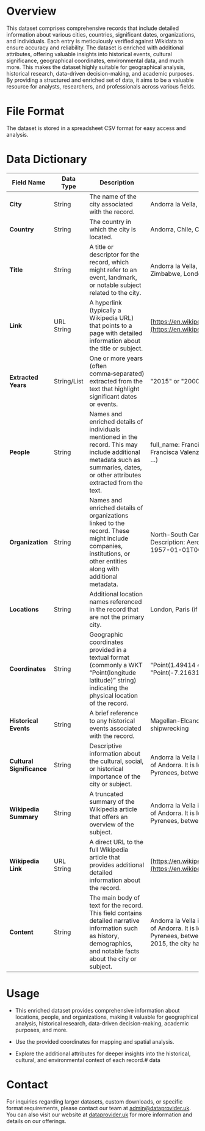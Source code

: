 # Overview
This dataset comprises comprehensive records that include detailed information about various cities, countries, significant dates, organizations, and individuals. Each entry is meticulously verified against Wikidata to ensure accuracy and reliability. The dataset is enriched with additional attributes, offering valuable insights into historical events, cultural significance, geographical coordinates, environmental data, and much more. This makes the dataset highly suitable for geographical analysis, historical research, data-driven decision-making, and academic purposes. By providing a structured and enriched set of data, it aims to be a valuable resource for analysts, researchers, and professionals across various fields.

# File Format
The dataset is stored in a spreadsheet CSV format for easy access and analysis.
# Data Dictionary

| **Field Name**            | **Data Type** | **Description**                                                                                                                                                                  | **Example**                                                                                                                                                                                                                     |
|---------------------------|---------------|----------------------------------------------------------------------------------------------------------------------------------------------------------------------------------|---------------------------------------------------------------------------------------------------------------------------------------------------------------------------------------------------------------------------------|
| **City**                  | String        | The name of the city associated with the record.                                                                                                                               | Andorra la Vella, Santiago, Beijing, Havana                                                                                                                                                                                     |
| **Country**               | String        | The country in which the city is located.                                                                                                                                       | Andorra, Chile, China, Cuba                                                                                                                                                                                                       |
| **Title**                 | String        | A title or descriptor for the record, which might refer to an event, landmark, or notable subject related to the city.                                                            | Andorra la Vella, Tajo Abierto, Embassy of Zimbabwe, London, Renminbi                                                                                                                                                             |
| **Link**                  | URL String    | A hyperlink (typically a Wikipedia URL) that points to a page with detailed information about the title or subject.                                                               | [https://en.wikipedia.org/wiki/Andorra_la_Vella](https://en.wikipedia.org/wiki/Andorra_la_Vella)                                                                                                                                  |
| **Extracted Years**       | String/List   | One or more years (often comma‑separated) extracted from the text that highlight significant dates or events.                                                                    | "2015" or "2000, 2012"                                                                                                                                                                                                            |
| **People**                | String        | Names and enriched details of individuals mentioned in the record. This may include additional metadata such as summaries, dates, or other attributes extracted from the text. | full_name: Francisca Valenzuela &#124; summary: Francisca Valenzuela (born March 17, 1987, …)                                                                                                                                     |
| **Organization**          | String        | Names and enriched details of organizations linked to the record. These might include companies, institutions, or other entities along with additional metadata.             | North-South Carrier or Groupe Latécoère &#124; Description: Aeronautics company &#124; Founded: 1957-01-01T00:00:00Z                                                                                                          |
| **Locations**             | String        | Additional location names referenced in the record that are not the primary city.                                                                                                  | London, Paris (if mentioned)                                                                                                                                                                                                    |
| **Coordinates**           | String        | Geographic coordinates provided in a textual format (commonly a WKT “Point(longitude latitude)” string) indicating the physical location of the record.                         | "Point(1.49414 42.5045)" or "Point(-7.216314 39.604008)"                                                                                                                                                                         |
| **Historical Events**     | String        | A brief reference to any historical events associated with the record.                                                                                                             | Magellan-Elcano expedition, Siege of Bogotá, shipwrecking                                                                                                                                                                         |
| **Cultural Significance** | String        | Descriptive information about the cultural, social, or historical importance of the city or subject.                                                                              | Andorra la Vella is the capital and largest city of Andorra. It is located high in the east Pyrenees, between France and Spain…                                                                                                 |
| **Wikipedia Summary**     | String        | A truncated summary of the Wikipedia article that offers an overview of the subject.                                                                                               | Andorra la Vella is the capital and largest city of Andorra. It is located high in the east Pyrenees, between France and Spain…                                                                                                 |
| **Wikipedia Link**        | URL String    | A direct URL to the full Wikipedia article that provides additional detailed information about the record.                                                                        | [https://en.wikipedia.org/wiki/Andorra_la_Vella](https://en.wikipedia.org/wiki/Andorra_la_Vella)                                                                                                                                  |
| **Content**               | String        | The main body of text for the record. This field contains detailed narrative information such as history, demographics, and notable facts about the city or subject.           | Andorra la Vella is the capital and largest city of Andorra. It is located high in the east Pyrenees, between France and Spain. As of 2015, the city had a population of 22,886…                                               |



# Usage

* This enriched dataset provides comprehensive information about locations, people, and organizations, making it valuable for geographical analysis, historical research, data-driven decision-making, academic purposes, and more.

* Use the provided coordinates for mapping and spatial analysis.

* Explore the additional attributes for deeper insights into the historical, cultural, and environmental context of each record.# data

# Contact

For inquiries regarding larger datasets, custom downloads, or specific format requirements, please contact our team at [admin@dataprovider.uk](mailto:admin@dataprovider.uk). You can also visit our website at [dataprovider.uk](http://dataprovider.uk) for more information and details on our offerings.
